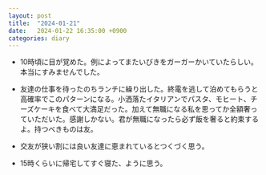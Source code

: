 ```yaml
---
layout: post
title:  "2024-01-21"
date:   2024-01-22 16:35:00 +0900
categories: diary
---
```


- 10時頃に目が覚めた。例によってまたいびきをガーガーかいていたらしい。本当にすみませんでした。

- 友達の仕事を待ったのちランチに繰り出した。終電を逃して泊めてもらうと高確率でこのパターンになる。小洒落たイタリアンでパスタ、モヒート、チーズケーキを食べて大満足だった。加えて無職になる私を思ってか全額奢っていただいた。感謝しかない。君が無職になったら必ず飯を奢ると約束するよ。持つべきものは友。

- 交友が狭い割には良い友達に恵まれているとつくづく思う。

- 15時くらいに帰宅してすぐ寝た、ように思う。
